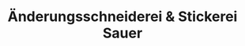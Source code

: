 ---
title: "Änderungsschneiderei & Stickerei Sauer"
url: /grimmen/aenderungsschneiderei-und-stickerei-sauer/
shop: Schneiderei
---